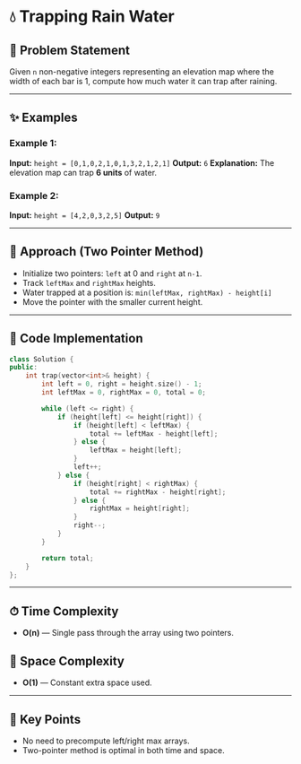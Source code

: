 
# 💧 Trapping Rain Water

## 📝 Problem Statement

Given `n` non-negative integers representing an elevation map where the width of each bar is 1, compute how much water it can trap after raining.

---

## ✨ Examples

### Example 1:

**Input:**
`height = [0,1,0,2,1,0,1,3,2,1,2,1]`
**Output:**
`6`
**Explanation:**
The elevation map can trap **6 units** of water.

### Example 2:

**Input:**
`height = [4,2,0,3,2,5]`
**Output:**
`9`

---

## 🚀 Approach (Two Pointer Method)

* Initialize two pointers: `left` at 0 and `right` at `n-1`.
* Track `leftMax` and `rightMax` heights.
* Water trapped at a position is: `min(leftMax, rightMax) - height[i]`
* Move the pointer with the smaller current height.

---

## 🔢 Code Implementation

```cpp
class Solution {
public:
    int trap(vector<int>& height) {
        int left = 0, right = height.size() - 1;
        int leftMax = 0, rightMax = 0, total = 0;

        while (left <= right) {
            if (height[left] <= height[right]) {
                if (height[left] < leftMax) {
                    total += leftMax - height[left];
                } else {
                    leftMax = height[left];
                }
                left++;
            } else {
                if (height[right] < rightMax) {
                    total += rightMax - height[right];
                } else {
                    rightMax = height[right];
                }
                right--;
            }
        }

        return total;
    }
};
```

---

## ⏱ Time Complexity

* **O(n)** — Single pass through the array using two pointers.

## 💾 Space Complexity

* **O(1)** — Constant extra space used.

---

## 🌟 Key Points

* No need to precompute left/right max arrays.
* Two-pointer method is optimal in both time and space.
